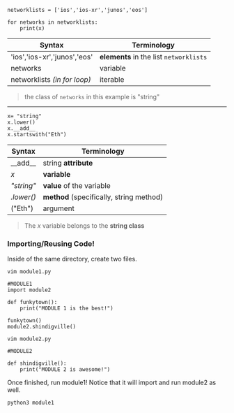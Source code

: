 ```
networklists = ['ios','ios-xr','junos','eos']

for networks in networklists:
    print(x)
```
| Syntax      | Terminology |
| ----------- | ----------- |
|'ios','ios-xr','junos','eos'|**elements** in the list `networklists`|
|networks|variable|
|networklists *(in for loop)*|iterable|
> the class of `networks` in this example is "string"
---

```
x= "string"
x.lower()
x.__add__
x.startswith("Eth")
```
| Syntax      | Terminology |
| ----------- | ----------- |
|\_\_add\_\_|string **attribute**|
|*x*|**variable**|
|*"string"*|**value** of the variable|
|*.lower()*|**method** (specifically, string method)|
|("Eth")|argument|
> The *x* variable belongs to the **string class**

### Importing/Reusing Code!

Inside of the same directory, create two files.

`vim module1.py`

```
#MODULE1
import module2

def funkytown():
    print("MODULE 1 is the best!")

funkytown()
module2.shindigville()
```

`vim module2.py`

```
#MODULE2
  
def shindigville():
    print("MODULE 2 is awesome!")
```

Once finished, run module1! Notice that it will import and run module2 as well.

`python3 module1`
